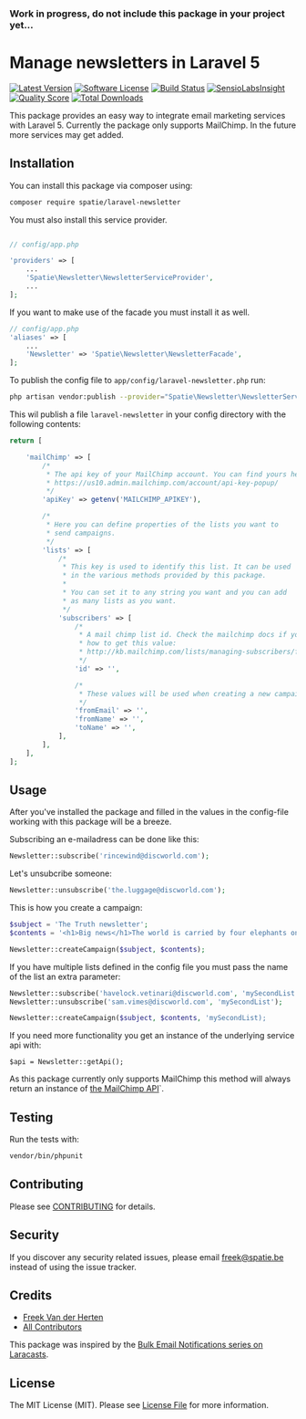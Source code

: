 ### Work in progress, do not include this package in your project yet...

# Manage newsletters in Laravel 5
[![Latest Version](https://img.shields.io/github/release/freekmurze/laravel-newsletter.svg?style=flat-square)](https://github.com/freekmurze/laravel-newsletter/releases)
[![Software License](https://img.shields.io/badge/license-MIT-brightgreen.svg?style=flat-square)](LICENSE.md)
[![Build Status](https://img.shields.io/travis/freekmurze/laravel-newsletter/master.svg?style=flat-square)](https://travis-ci.org/freekmurze/laravel-newsletter)
[![SensioLabsInsight](https://insight.sensiolabs.com/projects/10993a65-449a-488a-886c-f810b9950070/mini.png)](https://insight.sensiolabs.com/projects/10993a65-449a-488a-886c-f810b9950070)
[![Quality Score](https://img.shields.io/scrutinizer/g/freekmurze/laravel-newsletter.svg?style=flat-square)](https://scrutinizer-ci.com/g/freekmurze/laravel-newsletter)
[![Total Downloads](https://img.shields.io/packagist/dt/spatie/laravel-newsletter.svg?style=flat-square)](https://packagist.org/packages/spatie/laravel-newsletter)

This package provides an easy way to integrate email marketing services with Laravel 5. Currently the package only supports MailChimp. In the future more services may get added.

## Installation

You can install this package via composer using:

```bash
composer require spatie/laravel-newsletter
```

You must also install this service provider.

```php

// config/app.php

'providers' => [
    ...
    'Spatie\Newsletter\NewsletterServiceProvider',
    ...
];
```

If you want to make use of the facade you must install it as well.

```php
// config/app.php
'aliases' => [
    ...
    'Newsletter' => 'Spatie\Newsletter\NewsletterFacade',
];
```

To publish the config file to ``app/config/laravel-newsletter.php`` run:

```bash
php artisan vendor:publish --provider="Spatie\Newsletter\NewsletterServiceProvider"
```

This wil publish a file `laravel-newsletter` in your config directory with the following contents: 
```php
return [

    'mailChimp' => [
        /*
         * The api key of your MailChimp account. You can find yours here:
         * https://us10.admin.mailchimp.com/account/api-key-popup/
         */
        'apiKey' => getenv('MAILCHIMP_APIKEY'),

        /*
         * Here you can define properties of the lists you want to
         * send campaigns.
         */
        'lists' => [
            /*
             * This key is used to identify this list. It can be used
             * in the various methods provided by this package.
             *
             * You can set it to any string you want and you can add
             * as many lists as you want.
             */
            'subscribers' => [
                /*
                 * A mail chimp list id. Check the mailchimp docs if you don't know
                 * how to get this value:
                 * http://kb.mailchimp.com/lists/managing-subscribers/find-your-list-id
                 */
                'id' => '',

                /*
                 * These values will be used when creating a new campaign.
                 */
                'fromEmail' => '',
                'fromName' => '',
                'toName' => '',
            ],
        ],
    ],
];

```

## Usage

After you've installed the package and filled in the values in the config-file working with this package will be a breeze.

Subscribing an e-mailadress can be done like this:

```php
Newsletter::subscribe('rincewind@discworld.com');
```

Let's unsubcribe someone:

```php
Newsletter::unsubscribe('the.luggage@discworld.com');
```


This is how you create a campaign:

```php
$subject = 'The Truth newsletter';
$contents = '<h1>Big news</h1>The world is carried by four elephants on a turtle!';

Newsletter::createCampaign($subject, $contents);
```

If you have multiple lists defined in the config file you must pass the name of the list an extra parameter:

```php
Newsletter::subscribe('havelock.vetinari@discworld.com', 'mySecondList');
Newsletter::unsubscribe('sam.vimes@discworld.com', 'mySecondList');

Newsletter::createCampaign($subject, $contents, 'mySecondList);
```

If you need more functionality you get an instance of the underlying service api with:

```
$api = Newsletter::getApi();
```

As this package currently only supports MailChimp this method will always return an instance of [the MailChimp API](https://bitbucket.org/mailchimp/mailchimp-api-php)`.


## Testing

Run the tests with:
```bash
vendor/bin/phpunit
```

## Contributing

Please see [CONTRIBUTING](CONTRIBUTING.md) for details.

## Security

If you discover any security related issues, please email [freek@spatie.be](mailto:freek@spatie.be) instead of using the issue tracker.

## Credits

- [Freek Van der Herten](https://github.com/freekmurze)
- [All Contributors](../../contributors)

This package was inspired by the [Bulk Email Notifications series on Laracasts](https://laracasts.com/lessons/bulk-email-notifications-part-1).

## License

The MIT License (MIT). Please see [License File](LICENSE.md) for more information.
